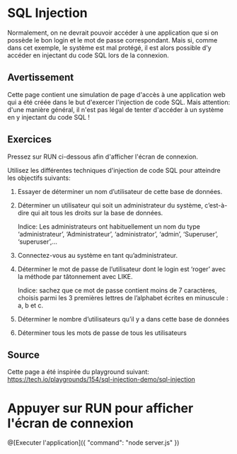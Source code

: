 # SQL Injection

Normalement, on ne devrait pouvoir accéder à une application que si on possède le bon login et le mot de passe correspondant. 
Mais si, comme dans cet exemple, le système est mal protégé, il est alors possible d'y accéder en injectant du code SQL lors de la connexion.

## Avertissement
Cette page contient une simulation de page d'accès à une application web qui a été créée dans le but d'exercer l'injection de code SQL. Mais attention: d'une manière général, il n'est pas légal de tenter d'accéder à un système en y injectant du code SQL !

## Exercices
Pressez sur RUN ci-dessous afin d'afficher l'écran de connexion. 

Utilisez les différentes techniques d'injection de code SQL pour atteindre les objectifs suivants:
1)	Essayer de déterminer un nom d’utilisateur de cette base de données.
2)	Déterminer un utilisateur qui soit un administrateur du système, c’est-à-dire qui ait tous les droits sur la base de données.

    Indice: Les administrateurs ont habituellement un nom du type ‘administrateur’, ‘Administrateur’, ‘administrator’, ‘admin’, ‘Superuser’, ‘superuser’,…
3)	Connectez-vous au système en tant qu’administrateur.
4)	Déterminer le mot de passe de l’utilisateur dont le login est ‘roger’ avec la méthode par tâtonnement avec LIKE.

    Indice: sachez que ce mot de passe contient moins de 7 caractères, choisis parmi les 3 premières lettres de l’alphabet écrites en minuscule : a, b et c.
    
5)	Déterminer le nombre d’utilisateurs qu’il y a dans cette base de données
6)	Déterminer tous les mots de passe de tous les utilisateurs

## Source
Cette page a été inspirée du playground suivant: https://tech.io/playgrounds/154/sql-injection-demo/sql-injection

# Appuyer sur RUN pour afficher l'écran de connexion

@[Executer l'application]({ "command": "node server.js" })

